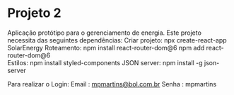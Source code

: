 # Projeto 2
Aplicação protótipo para o gerenciamento de energia.
Este projeto necessita das seguintes dependências:
Criar projeto:
npx create-react-app SolarEnergy
Roteamento:
npm install react-router-dom@6
npm add react-router-dom@6  
Estilos:
npm install styled-components 
JSON server:
npm install -g json-server

Para realizar o Login:
Email : mpmartins@bol.com.br
Senha : mpmartins
